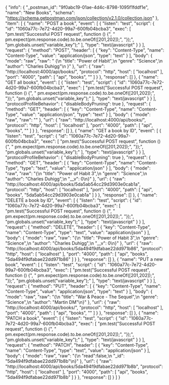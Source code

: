 {
	"info": {
		"_postman_id": "9f0abc19-01ae-4d4c-8798-1095f1fddf1e",
		"name": "New Books",
		"schema": "https://schema.getpostman.com/json/collection/v2.1.0/collection.json"
	},
	"item": [
		{
			"name": "POST a book",
			"event": [
				{
					"listen": "test",
					"script": {
						"id": "1060a77c-7e72-4d20-99a7-600fb04bcba3",
						"exec": [
							"pm.test(\"Successful POST request\", function () {",
							"    pm.expect(pm.response.code).to.be.oneOf([201,202]);",
							"});",
							"pm.globals.unset(\"variable_key\");"
						],
						"type": "text/javascript"
					}
				}
			],
			"request": {
				"method": "POST",
				"header": [
					{
						"key": "Content-Type",
						"name": "Content-Type",
						"value": "application/json",
						"type": "text"
					}
				],
				"body": {
					"mode": "raw",
					"raw": "    {\n        \"title\": \"Power of Habit\",\n        \"genre\": \"Science\",\n        \"author\": \"Charles Duhigg\"\n    }"
				},
				"url": {
					"raw": "http://localhost:4000/api/books/",
					"protocol": "http",
					"host": [
						"localhost"
					],
					"port": "4000",
					"path": [
						"api",
						"books",
						""
					]
				}
			},
			"response": []
		},
		{
			"name": "GET all books",
			"event": [
				{
					"listen": "test",
					"script": {
						"id": "1060a77c-7e72-4d20-99a7-600fb04bcba3",
						"exec": [
							"pm.test(\"Successful POST request\", function () {",
							"    pm.expect(pm.response.code).to.be.oneOf([201,202]);",
							"});",
							"pm.globals.unset(\"variable_key\");"
						],
						"type": "text/javascript"
					}
				}
			],
			"protocolProfileBehavior": {
				"disableBodyPruning": true
			},
			"request": {
				"method": "GET",
				"header": [
					{
						"key": "Content-Type",
						"name": "Content-Type",
						"value": "application/json",
						"type": "text"
					}
				],
				"body": {
					"mode": "raw",
					"raw": ""
				},
				"url": {
					"raw": "http://localhost:4000/api/books/",
					"protocol": "http",
					"host": [
						"localhost"
					],
					"port": "4000",
					"path": [
						"api",
						"books",
						""
					]
				}
			},
			"response": []
		},
		{
			"name": "GET a book by ID",
			"event": [
				{
					"listen": "test",
					"script": {
						"id": "1060a77c-7e72-4d20-99a7-600fb04bcba3",
						"exec": [
							"pm.test(\"Successful POST request\", function () {",
							"    pm.expect(pm.response.code).to.be.oneOf([201,202]);",
							"});",
							"pm.globals.unset(\"variable_key\");"
						],
						"type": "text/javascript"
					}
				}
			],
			"protocolProfileBehavior": {
				"disableBodyPruning": true
			},
			"request": {
				"method": "GET",
				"header": [
					{
						"key": "Content-Type",
						"name": "Content-Type",
						"type": "text",
						"value": "application/json"
					}
				],
				"body": {
					"mode": "raw",
					"raw": "{\n    \"title\": \"Power of Habit 3\",\n    \"genre\": \"Science\",\n    \"author\": \"Charles Duhigg\",\n    \"__v\": 0\n}"
				},
				"url": {
					"raw": "http://localhost:4000/api/books/5da5ab54cc29d3903e0cab1a",
					"protocol": "http",
					"host": [
						"localhost"
					],
					"port": "4000",
					"path": [
						"api",
						"books",
						"5da5ab54cc29d3903e0cab1a"
					]
				}
			},
			"response": []
		},
		{
			"name": "DELETE a book by ID",
			"event": [
				{
					"listen": "test",
					"script": {
						"id": "1060a77c-7e72-4d20-99a7-600fb04bcba3",
						"exec": [
							"pm.test(\"Successful POST request\", function () {",
							"    pm.expect(pm.response.code).to.be.oneOf([201,202]);",
							"});",
							"pm.globals.unset(\"variable_key\");"
						],
						"type": "text/javascript"
					}
				}
			],
			"request": {
				"method": "DELETE",
				"header": [
					{
						"key": "Content-Type",
						"name": "Content-Type",
						"type": "text",
						"value": "application/json"
					}
				],
				"body": {
					"mode": "raw",
					"raw": "{\n    \"title\": \"Power of Habit 3\",\n    \"genre\": \"Science\",\n    \"author\": \"Charles Duhigg\",\n    \"__v\": 0\n}"
				},
				"url": {
					"raw": "http://localhost:4000/api/books/5da494f9dfabae22dd971b86",
					"protocol": "http",
					"host": [
						"localhost"
					],
					"port": "4000",
					"path": [
						"api",
						"books",
						"5da494f9dfabae22dd971b86"
					]
				}
			},
			"response": []
		},
		{
			"name": "PUT a new book",
			"event": [
				{
					"listen": "test",
					"script": {
						"id": "1060a77c-7e72-4d20-99a7-600fb04bcba3",
						"exec": [
							"pm.test(\"Successful POST request\", function () {",
							"    pm.expect(pm.response.code).to.be.oneOf([201,202]);",
							"});",
							"pm.globals.unset(\"variable_key\");"
						],
						"type": "text/javascript"
					}
				}
			],
			"request": {
				"method": "PUT",
				"header": [
					{
						"key": "Content-Type",
						"name": "Content-Type",
						"value": "application/json",
						"type": "text"
					}
				],
				"body": {
					"mode": "raw",
					"raw": "{\n    \"title\": \"War & Peace - The Sequel\",\n    \"genre\": \"Science\",\n    \"author\": \"Martin DM\"\n}"
				},
				"url": {
					"raw": "http://localhost:4000/api/books/",
					"protocol": "http",
					"host": [
						"localhost"
					],
					"port": "4000",
					"path": [
						"api",
						"books",
						""
					]
				}
			},
			"response": []
		},
		{
			"name": "PATCH a book",
			"event": [
				{
					"listen": "test",
					"script": {
						"id": "1060a77c-7e72-4d20-99a7-600fb04bcba3",
						"exec": [
							"pm.test(\"Successful POST request\", function () {",
							"    pm.expect(pm.response.code).to.be.oneOf([201,202]);",
							"});",
							"pm.globals.unset(\"variable_key\");"
						],
						"type": "text/javascript"
					}
				}
			],
			"request": {
				"method": "PATCH",
				"header": [
					{
						"key": "Content-Type",
						"name": "Content-Type",
						"type": "text",
						"value": "application/json"
					}
				],
				"body": {
					"mode": "raw",
					"raw": "{\n    \"read\":false,\n    \"_id\": \"5da494f9dfabae22dd971b8b\"\n}"
				},
				"url": {
					"raw": "http://localhost:4000/api/books/5da494f9dfabae22dd971b8b",
					"protocol": "http",
					"host": [
						"localhost"
					],
					"port": "4000",
					"path": [
						"api",
						"books",
						"5da494f9dfabae22dd971b8b"
					]
				}
			},
			"response": []
		}
	]
}